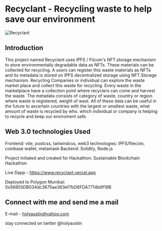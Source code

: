 # Recyclant - Recycling waste to help save our environment
![Recyclant](https://i.ibb.co/QH8fB55/logo.jpg)

## Introduction
This project named Recyclant uses IPFS / Filcoin's NFT.storage mechanism to store environmentally degradable data as NFTs. These materials can be collected for recycling. A users can register this waste materials as NFTs and its metadata is stored on IPFS decentralized storage using NFT.Storage mechanism. Recycling Companies or individual can explore the waste market place and collect this waste for recycling. Every waste in the marketplace have a collection point where recyclers can come and harvest the waste. The metadata consists of category of waste, country or region where waste is registered, weight of wast. All of these data can be useful in the future to ascertain countries with the largest or smallest waste, what amount of waste is recycled by who. which individual or company is helping to recycle and keep our enviroment safe. 

## Web 3.0 technologies Used

Frontend: vite, postcss, tailwindcss, 
web3 technologies: IPFS/filecoin, coinbase wallet, metamask
Backend: Solidity, Node.js

Project initiated and created for Hackathon: Sustainable Blockchain Hackathon 

Live Dapp - https://www.recyclant.vercel.app


Deployed to Polygon Mumbai: 0x56805DB034dc3675ae363ef7bD6FDA7714b6f19B


## Connect with me and send me a mail

E-mail - holyaustin@yahoo.com

stay connected on twitter @holyaustin
